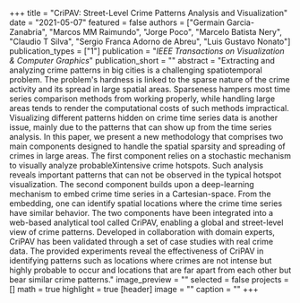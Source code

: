 +++
title = "CriPAV: Street-Level Crime Patterns Analysis and Visualization"
date = "2021-05-07"
featured = false
authors = ["Germain Garcia-Zanabria", "Marcos MM Raimundo", "Jorge Poco", "Marcelo Batista Nery", "Claudio T Silva", "Sergio Franca Adorno de Abreu", "Luis Gustavo Nonato"]
publication_types = ["1"]
publication = "_IEEE Transactions on Visualization & Computer Graphics_"
publication_short = ""
abstract = "Extracting and analyzing crime patterns in big cities is a challenging spatiotemporal problem. The problem's hardness is linked to the sparse nature of the crime activity and its spread in large spatial areas. Sparseness hampers most time series comparison methods from working properly, while handling large areas tends to render the computational costs of such methods impractical. Visualizing different patterns hidden on crime time series data is another issue, mainly due to the patterns that can show up from the time series analysis. In this paper, we present a new methodology that comprises two main components designed to handle the spatial sparsity and spreading of crimes in large areas. The first component relies on a stochastic mechanism to visually analyze probableXintensive crime hotspots. Such analysis reveals important patterns that can not be observed in the typical hotspot visualization. The second component builds upon a deep-learning mechanism to embed crime time series in a Cartesian-space. From the embedding, one can identify spatial locations where the crime time series have similar behavior. The two components have been integrated into a web-based analytical tool called CriPAV, enabling a global and street-level view of crime patterns. Developed in collaboration with domain experts, CriPAV has been validated through a set of case studies with real crime data. The provided experiments reveal the effectiveness of CriPAV in identifying patterns such as locations where crimes are not intense but highly probable to occur and locations that are far apart from each other but bear similar crime patterns."
image_preview = ""
selected = false
projects = []
math = true
highlight = true
[header]
image = ""
caption = ""
+++
